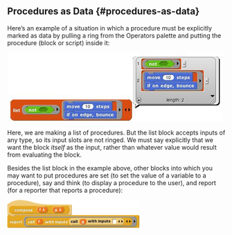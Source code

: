 ## Procedures as Data {#procedures-as-data}

Here’s an example of a situation in which a procedure must be explicitly marked as data by pulling a ring from the Operators palette and putting the procedure (block or script) inside it:

![image](images/Image_148.jpg)

Here, we are making a list of procedures. But the list block accepts inputs of any type, so its input slots are not ringed. We must say explicitly that we want the block _itself_ as the input, rather than whatever value would result from evaluating the block.

Besides the list block in the example above, other blocks into which you may want to put procedures are set (to set the value of a variable to a procedure), say and think (to display a procedure to the user), and report (for a reporter that reports a procedure):

![image](images/Image_149.png)